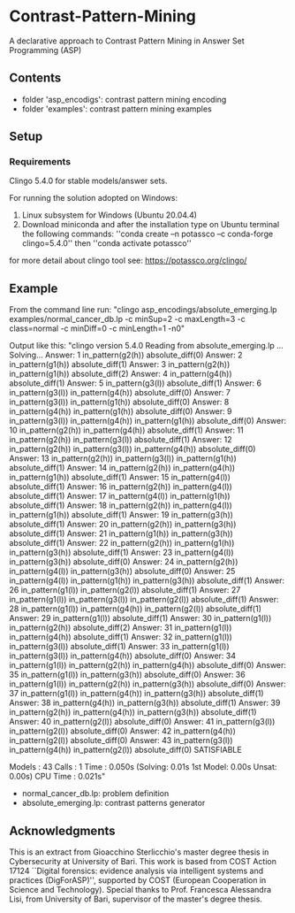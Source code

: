 # Contrast-Pattern-Mining
A declarative approach to Contrast Pattern Mining in Answer Set Programming (ASP)

## Contents
- folder 'asp_encodigs': contrast pattern mining encoding
- folder 'examples': contrast pattern mining examples

## Setup

### Requirements 
Clingo 5.4.0 for stable models/answer sets.

For running the solution adopted on Windows:
1. Linux subsystem for Windows (Ubuntu 20.04.4) 
2. Download miniconda and after the installation type on Ubuntu terminal the following commands:
''conda create –n potassco –c conda-forge clingo=5.4.0'' then
''conda activate potassco''

for more detail about clingo tool see: https://potassco.org/clingo/

## Example
From the command line run: "clingo asp_encodings/absolute_emerging.lp examples/normal_cancer_db.lp -c minSup=2 -c maxLength=3 -c class=normal -c minDiff=0 -c minLength=1 -n0"

Output like this:
"clingo version 5.4.0
  Reading from absolute_emerging.lp ...
  Solving...
  Answer: 1
  in_pattern(g2(h)) absolute_diff(0)
  Answer: 2
  in_pattern(g1(h)) absolute_diff(1)
  Answer: 3
  in_pattern(g2(h)) in_pattern(g1(h)) absolute_diff(2)
  Answer: 4
  in_pattern(g4(h)) absolute_diff(1)
  Answer: 5
  in_pattern(g3(l)) absolute_diff(1)
  Answer: 6
  in_pattern(g3(l)) in_pattern(g4(h)) absolute_diff(0)
  Answer: 7
  in_pattern(g3(l)) in_pattern(g1(h)) absolute_diff(0)
  Answer: 8
  in_pattern(g4(h)) in_pattern(g1(h)) absolute_diff(0)
  Answer: 9
  in_pattern(g3(l)) in_pattern(g4(h)) in_pattern(g1(h)) absolute_diff(0)
  Answer: 10
  in_pattern(g2(h)) in_pattern(g4(h)) absolute_diff(1)
  Answer: 11
  in_pattern(g2(h)) in_pattern(g3(l)) absolute_diff(1)
  Answer: 12
  in_pattern(g2(h)) in_pattern(g3(l)) in_pattern(g4(h)) absolute_diff(0)
  Answer: 13
  in_pattern(g2(h)) in_pattern(g3(l)) in_pattern(g1(h)) absolute_diff(1)
  Answer: 14
  in_pattern(g2(h)) in_pattern(g4(h)) in_pattern(g1(h)) absolute_diff(1)
  Answer: 15
  in_pattern(g4(l)) absolute_diff(1)
  Answer: 16
  in_pattern(g2(h)) in_pattern(g4(l)) absolute_diff(1)
  Answer: 17
  in_pattern(g4(l)) in_pattern(g1(h)) absolute_diff(1)
  Answer: 18
  in_pattern(g2(h)) in_pattern(g4(l)) in_pattern(g1(h)) absolute_diff(1)
  Answer: 19
  in_pattern(g3(h)) absolute_diff(1)
  Answer: 20
  in_pattern(g2(h)) in_pattern(g3(h)) absolute_diff(1)
  Answer: 21
  in_pattern(g1(h)) in_pattern(g3(h)) absolute_diff(1)
  Answer: 22
  in_pattern(g2(h)) in_pattern(g1(h)) in_pattern(g3(h)) absolute_diff(1)
  Answer: 23
  in_pattern(g4(l)) in_pattern(g3(h)) absolute_diff(0)
  Answer: 24
  in_pattern(g2(h)) in_pattern(g4(l)) in_pattern(g3(h)) absolute_diff(0)
  Answer: 25
  in_pattern(g4(l)) in_pattern(g1(h)) in_pattern(g3(h)) absolute_diff(1)
  Answer: 26
  in_pattern(g1(l)) in_pattern(g2(l)) absolute_diff(1)
  Answer: 27
  in_pattern(g1(l)) in_pattern(g3(l)) in_pattern(g2(l)) absolute_diff(1)
  Answer: 28
  in_pattern(g1(l)) in_pattern(g4(h)) in_pattern(g2(l)) absolute_diff(1)
  Answer: 29
  in_pattern(g1(l)) absolute_diff(1)
  Answer: 30
  in_pattern(g1(l)) in_pattern(g2(h)) absolute_diff(2)
  Answer: 31
  in_pattern(g1(l)) in_pattern(g4(h)) absolute_diff(1)
  Answer: 32
  in_pattern(g1(l)) in_pattern(g3(l)) absolute_diff(1)
  Answer: 33
  in_pattern(g1(l)) in_pattern(g3(l)) in_pattern(g4(h)) absolute_diff(0)
  Answer: 34
  in_pattern(g1(l)) in_pattern(g2(h)) in_pattern(g4(h)) absolute_diff(0)
  Answer: 35
  in_pattern(g1(l)) in_pattern(g3(h)) absolute_diff(0)
  Answer: 36
  in_pattern(g1(l)) in_pattern(g2(h)) in_pattern(g3(h)) absolute_diff(0)
  Answer: 37
  in_pattern(g1(l)) in_pattern(g4(h)) in_pattern(g3(h)) absolute_diff(1)
  Answer: 38
  in_pattern(g4(h)) in_pattern(g3(h)) absolute_diff(1)
  Answer: 39
  in_pattern(g2(h)) in_pattern(g4(h)) in_pattern(g3(h)) absolute_diff(1)
  Answer: 40
  in_pattern(g2(l)) absolute_diff(0)
  Answer: 41
  in_pattern(g3(l)) in_pattern(g2(l)) absolute_diff(0)
  Answer: 42
  in_pattern(g4(h)) in_pattern(g2(l)) absolute_diff(0)
  Answer: 43
  in_pattern(g3(l)) in_pattern(g4(h)) in_pattern(g2(l)) absolute_diff(0)
  SATISFIABLE

  Models       : 43
  Calls        : 1
  Time         : 0.050s (Solving: 0.01s 1st Model: 0.00s Unsat: 0.00s)
  CPU Time     : 0.021s"
  
- normal_cancer_db.lp: problem definition
- absolute_emerging.lp: contrast patterns generator

## Acknowledgments
This is an extract from Gioacchino Sterlicchio's master degree thesis in Cybersecurity at University of Bari. This work is based from COST Action 17124 ``Digital forensics: evidence analysis via intelligent systems and practices (DigForASP)'', supported by COST (European Cooperation in Science and Technology). Special thanks to Prof. Francesca Alessandra Lisi, from University of Bari, supervisor of the master's degree thesis.
